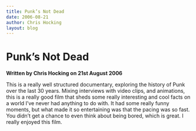 ```yaml
---
title: Punk’s Not Dead
date: 2006-08-21
author: Chris Hocking
layout: blog
---
```

# Punk’s Not Dead

**Written by Chris Hocking on 21st August 2006**

This is a really well structured documentary, exploring the history of Punk over the last 30 years. Mixing interviews with video clips, and animations, this is a really good film that sheds some really interesting and cool facts on a world I’ve never had anything to do with. It had some really funny moments, but what made it so entertaining was that the pacing was so fast. You didn’t get a chance to even think about being bored, which is great. I really enjoyed this film.